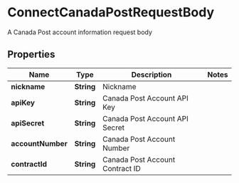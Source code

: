 

# ConnectCanadaPostRequestBody

A Canada Post account information request body

## Properties

| Name | Type | Description | Notes |
|------------ | ------------- | ------------- | -------------|
|**nickname** | **String** | Nickname |  |
|**apiKey** | **String** | Canada Post Account API Key |  |
|**apiSecret** | **String** | Canada Post Account API Secret |  |
|**accountNumber** | **String** | Canada Post Account Number |  |
|**contractId** | **String** | Canada Post Account Contract ID |  |



